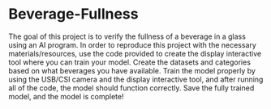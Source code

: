 # Beverage-Fullness

The goal of this project is to verify the fullness of a beverage in a glass using an AI program.
In order to reproduce this project with the necessary materials/resources, use the code provided to create the display interactive tool where you can train your model.
Create the datasets and categories based on what beverages you have available. 
Train the model properly by using the USB/CSI camera and the display interactive tool, and after running all of the code, the model should function correctly.
Save the fully trained model, and the model is complete!

